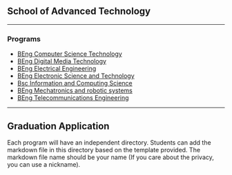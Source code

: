 ## School of Advanced Technology

***

### Programs

* [BEng Computer Science Technology](grad-application/school-of-advanced-technology/computer-science-technology/readme.md)
* [BEng Digital Media Technology](grad-application/school-of-advanced-technology/digital-media-technology/readme.md)
* [BEng Electrical Engineering](grad-application/school-of-advanced-technology/electrical-engineering/readme.md)
* [BEng Electronic Science and Technology](grad-application/school-of-advanced-technology/electronic-science-and-technology/readme.md)
* [Bsc Information and Computing Science](grad-application/school-of-advanced-technology/information-and-conputing-science/readme.md)
* [BEng Mechatronics and robotic systems](grad-application/school-of-advanced-technology/mechatronics-and-robotic-systems/readme.md)
* [BEng Telecommunications Engineering](grad-application/school-of-advanced-technology/telecommunication-engineering/readme.md)

***

## Graduation Application

Each program will have an independent directory. Students can add the markdown file in this directory based on the
template provided. The markdown file name should be your name (If you care about the privacy, you can use a nickname).